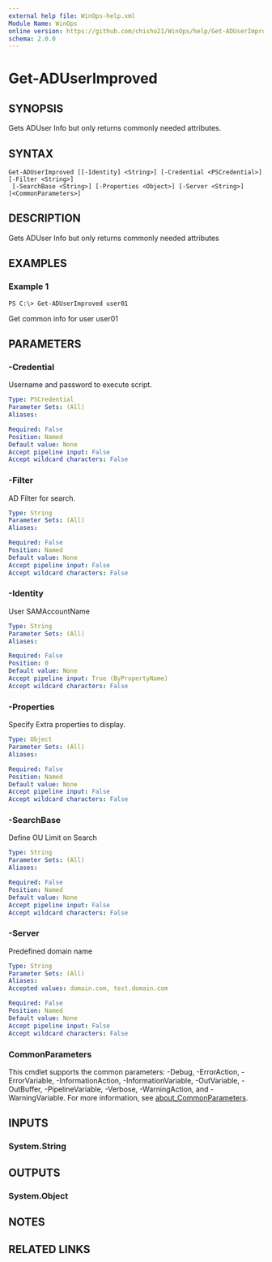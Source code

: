 ```yaml
---
external help file: WinOps-help.xml
Module Name: WinOps
online version: https://github.com/chisho21/WinOps/help/Get-ADUserImproved.md
schema: 2.0.0
---
```


# Get-ADUserImproved

## SYNOPSIS
Gets ADUser Info but only returns commonly needed attributes.

## SYNTAX

```
Get-ADUserImproved [[-Identity] <String>] [-Credential <PSCredential>] [-Filter <String>]
 [-SearchBase <String>] [-Properties <Object>] [-Server <String>] [<CommonParameters>]
```

## DESCRIPTION
Gets ADUser Info but only returns commonly needed attributes

## EXAMPLES

### Example 1
```
PS C:\> Get-ADUserImproved user01                           

```

Get common info for user user01

## PARAMETERS

### -Credential
Username and password to execute script.

```yaml
Type: PSCredential
Parameter Sets: (All)
Aliases:

Required: False
Position: Named
Default value: None
Accept pipeline input: False
Accept wildcard characters: False
```

### -Filter
AD Filter for search.

```yaml
Type: String
Parameter Sets: (All)
Aliases:

Required: False
Position: Named
Default value: None
Accept pipeline input: False
Accept wildcard characters: False
```

### -Identity
User SAMAccountName

```yaml
Type: String
Parameter Sets: (All)
Aliases:

Required: False
Position: 0
Default value: None
Accept pipeline input: True (ByPropertyName)
Accept wildcard characters: False
```

### -Properties
Specify Extra properties to display.

```yaml
Type: Object
Parameter Sets: (All)
Aliases:

Required: False
Position: Named
Default value: None
Accept pipeline input: False
Accept wildcard characters: False
```

### -SearchBase
Define OU Limit on Search

```yaml
Type: String
Parameter Sets: (All)
Aliases:

Required: False
Position: Named
Default value: None
Accept pipeline input: False
Accept wildcard characters: False
```

### -Server
Predefined domain name

```yaml
Type: String
Parameter Sets: (All)
Aliases:
Accepted values: domain.com, test.domain.com

Required: False
Position: Named
Default value: None
Accept pipeline input: False
Accept wildcard characters: False
```

### CommonParameters
This cmdlet supports the common parameters: -Debug, -ErrorAction, -ErrorVariable, -InformationAction, -InformationVariable, -OutVariable, -OutBuffer, -PipelineVariable, -Verbose, -WarningAction, and -WarningVariable. For more information, see [about_CommonParameters](http://go.microsoft.com/fwlink/?LinkID=113216).

## INPUTS

### System.String
## OUTPUTS

### System.Object
## NOTES

## RELATED LINKS

